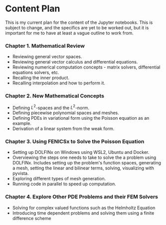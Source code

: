 # Content Plan

This is my current plan for the content of the Jupyter notebooks. This is subject to change, and the specifics are yet to be worked out, but it is important for me to have at least a vague outline to work from.

### Chapter 1. Mathematical Review

- Reviewing general vector spaces.
- Reviewing general vector calculus and differential equations.
- Reviewing numerical computation concepts - matrix solvers, differential equations solvers, etc.
- Recalling the inner product.
- Recalling interpolation and how to perform it.

### Chapter 2. New Mathematical Concepts

- Defining $L^2$-spaces and the $L^2$-norm.
- Defining piecewise polynomial spaces and meshes.
- Defining PDEs in variational form using the Poisson equation as an example.
- Derivation of a linear system from the weak form.

### Chapter 3. Using FENICSx to Solve the Poisson Equation

- Setting up DOLFINx on Windows using WSL2, Ubuntu and Docker.
- Overviewing the steps one needs to take to solve the a problem using DOLFINx. Includes setting up the problem's function spaces, generating a mesh, setting the linear and bilinear terms, solving, visualizing with pyvista.
- Exploring different types of mesh generation.
- Running code in parallel to speed up computation.

### Chapter 4. Explore Other PDE Problems and their FEM Solvers

- Solving for complex valued functions such as the Helmholtz Equation
- Introducing time dependent problems and solving them using a finite difference scheme




